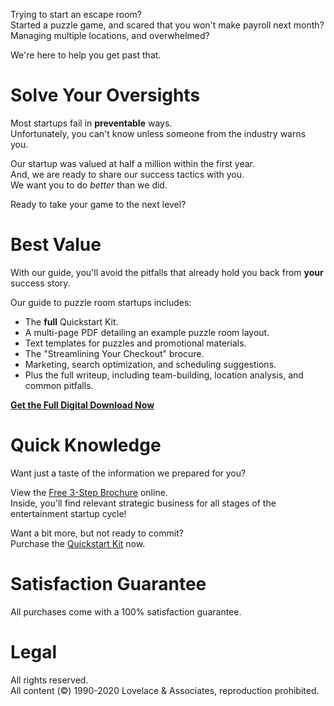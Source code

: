 Trying to start an escape room?  
Started a puzzle game, and scared that you won't make payroll next month?  
Managing multiple locations, and overwhelmed?

We're here to help you get past that.

# Solve Your Oversights
Most startups fail in **preventable** ways.  
Unfortunately, you can't know unless someone from the industry warns you.  

Our startup was valued at half a million within the first year.  
And, we are ready to share our success tactics with you.  
We want you to do *better* than we did.  

Ready to take your game to the next level?

# Best Value
With our guide, you'll avoid the pitfalls that already hold you back from **your** success story.

Our guide to puzzle room startups includes:
- The **full** Quickstart Kit.  
- A multi-page PDF detailing an example puzzle room layout.  
- Text templates for puzzles and promotional materials.  
- The "Streamlining Your Checkout" brocure.  
- Marketing, search optimization, and scheduling suggestions.  
- Plus the full writeup, including team-building, location analysis, and common pitfalls.

**[Get the Full Digital Download Now](/buy)**


# Quick Knowledge
Want just a taste of the information we prepared for you?  

View the [Free 3-Step Brochure](/free) online.  
Inside, you'll find relevant strategic business for all stages of the entertainment startup cycle!

Want a bit more, but not ready to commit?  
Purchase the [Quickstart Kit](/buy#quickstart) now.  

# Satisfaction Guarantee
All purchases come with a 100% satisfaction guarantee.  

# Legal
All rights reserved.  
All content (&copy;) 1990-2020 Lovelace & Associates, reproduction prohibited.
